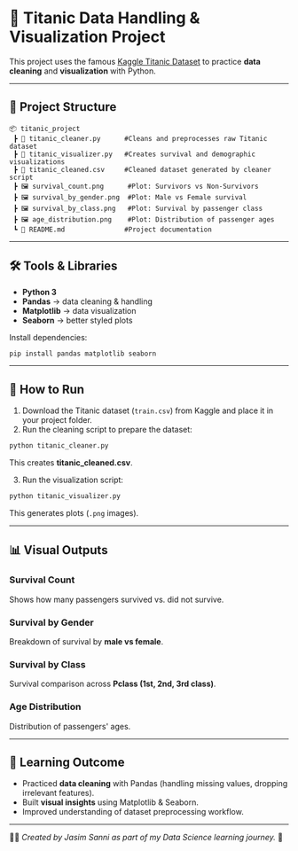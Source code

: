 
# 🚢 Titanic Data Handling & Visualization Project

This project uses the famous [Kaggle Titanic Dataset](https://www.kaggle.com/datasets/yasserh/titanic-dataset) to practice **data cleaning** and **visualization** with Python.

---

## 📂 Project Structure

```
📦 titanic_project
 ┣ 📜 titanic_cleaner.py      #Cleans and preprocesses raw Titanic dataset
 ┣ 📜 titanic_visualizer.py   #Creates survival and demographic visualizations
 ┣ 📜 titanic_cleaned.csv     #Cleaned dataset generated by cleaner script
 ┣ 🖼️ survival_count.png      #Plot: Survivors vs Non-Survivors
 ┣ 🖼️ survival_by_gender.png  #Plot: Male vs Female survival
 ┣ 🖼️ survival_by_class.png   #Plot: Survival by passenger class
 ┣ 🖼️ age_distribution.png    #Plot: Distribution of passenger ages
 ┗ 📜 README.md               #Project documentation
```

---

## 🛠️ Tools & Libraries

- **Python 3**
- **Pandas** → data cleaning & handling  
- **Matplotlib** → data visualization  
- **Seaborn** → better styled plots  

Install dependencies:

```bash
pip install pandas matplotlib seaborn
```

---

## 🚀 How to Run

1. Download the Titanic dataset (`train.csv`) from Kaggle and place it in your project folder.  
2. Run the cleaning script to prepare the dataset:

```bash
python titanic_cleaner.py
```

This creates **titanic_cleaned.csv**.

3. Run the visualization script:

```bash
python titanic_visualizer.py
```

This generates plots (`.png` images).

---

## 📊 Visual Outputs

### Survival Count
Shows how many passengers survived vs. did not survive.

### Survival by Gender
Breakdown of survival by **male vs female**.

### Survival by Class
Survival comparison across **Pclass (1st, 2nd, 3rd class)**.

### Age Distribution
Distribution of passengers' ages.

---

## 🎯 Learning Outcome

- Practiced **data cleaning** with Pandas (handling missing values, dropping irrelevant features).  
- Built **visual insights** using Matplotlib & Seaborn.  
- Improved understanding of dataset preprocessing workflow.

---

👨‍💻 *Created by Jasim Sanni as part of my Data Science learning journey.* 🚀
